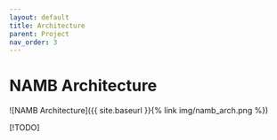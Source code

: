 ```yaml
---
layout: default
title: Architecture
parent: Project
nav_order: 3
---
```


# NAMB Architecture

![NAMB Architecture]({{ site.baseurl }}{% link img/namb_arch.png %})

[!TODO]